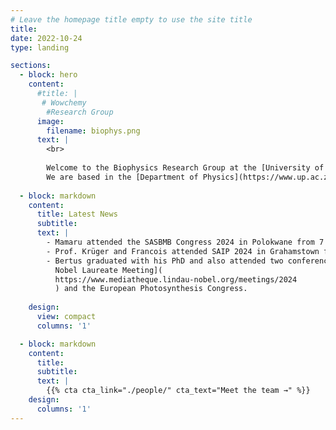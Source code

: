 ```yaml
---
# Leave the homepage title empty to use the site title
title:
date: 2022-10-24
type: landing

sections:
  - block: hero
    content:
      #title: |
       # Wowchemy
        #Research Group
      image:
        filename: biophys.png
      text: |
        <br>
        
        Welcome to the Biophysics Research Group at the [University of Pretoria](https://www.up.ac.za). 
        We are based in the [Department of Physics](https://www.up.ac.za/physics) where  we use laser spectroscopy to investigate photosynthesis.
        
  - block: markdown
    content:
      title: Latest News
      subtitle:
      text: |
        - Mamaru attended the SASBMB Congress 2024 in Polokwane from 7 to 10 July.
        - Prof. Krüger and Francois attended SAIP 2024 in Grahamstown from 1 to 5 July.
        - Bertus graduated with his PhD and also attended two conferences: The [Lindau
          Nobel Laureate Meeting](
          https://www.mediatheque.lindau-nobel.org/meetings/2024
          ) and the European Photosynthesis Congress.
      
    design:
      view: compact
      columns: '1'

  - block: markdown
    content:
      title:
      subtitle:
      text: |
        {{% cta cta_link="./people/" cta_text="Meet the team →" %}}
    design:
      columns: '1'
---
```

